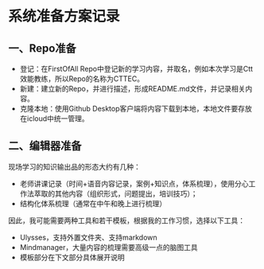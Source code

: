 # 系统准备方案记录

## 一、Repo准备

- 登记：在FirstOfAll Repo中登记新的学习内容，并取名，例如本次学习是Ctt效能教练，所以Repo的名称为CTTEC。
- 新建：建立新的Repo，并进行描述，形成README.md文件，并记录相关内容。
- 克隆本地：使用Github Desktop客户端将内容下载到本地，本地文件要存放在icloud中统一管理。

## 二、编辑器准备

现场学习的知识输出品的形态大约有几种：
- 老师讲课记录（时间+语音内容记录，案例+知识点，体系梳理），使用分心工作法萃取的其他内容（组织形式，问题提出，培训技巧）；
- 结构化体系梳理（通常在中午和晚上进行梳理）

因此，我可能需要两种工具和若干模板，根据我的工作习惯，选择以下工具：

- Ulysses，支持外置文件夹、支持markdown
- Mindmanager，大量内容的梳理需要高级一点的脑图工具
- 模板部分在下文部分具体展开说明


